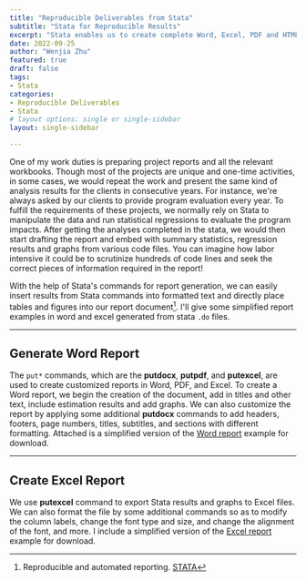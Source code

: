 ```yaml
---
title: "Reproducible Deliverables from Stata"
subtitle: "Stata for Reproducible Results"
excerpt: "Stata enables us to create complete Word, Excel, PDF and HTML documents that not only include formatted text but also summary statistics, regression results, and graphs."
date: 2022-09-25
author: "Wenjia Zhu"
featured: true
draft: false
tags:
- Stata
categories:
- Reproducible Deliverables
- Stata
# layout options: single or single-sidebar
layout: single-sidebar

---
```


One of my work duties is preparing project reports and all the relevant workbooks. Though most of the projects are unique and one-time activities, in some cases, we would repeat the work and present the same kind of analysis results for the clients in consecutive years. For instance, we're always asked by our clients to provide program evaluation every year. To fulfill the requirements of these projects, we normally rely on Stata to manipulate the data and run statistical regressions to evaluate the program impacts. After getting the analyses completed in the stata, we would then start drafting the report and embed with summary statistics, regression results and graphs from various code files. You can imagine how labor intensive it could be to scrutinize hundreds of code lines and seek the correct pieces of information required in the report!

With the help of Stata's commands for report generation, we can easily insert results from Stata commands into formatted text and directly place tables and figures into our report document[^stata]. I'll give some simplified report examples in word and excel generated from stata `.do` files. 

---
## Generate Word Report

The `put*` commands, which are the **putdocx**, **putpdf**, and **putexcel**,  are used to create customized reports in Word, PDF, and Excel. To create a Word report, we begin the creation of the document, add in titles and other text, include estimation results and add graphs. We can also customize the report by applying some additional **putdocx** commands to add headers, footers, page numbers, titles, subtitles, and sections with different formatting. Attached is a simplified version of the [Word report](/project/stata-reproducible/report1.docx) example for download.

---
## Create Excel Report

We use **putexcel** command to export Stata results and graphs to Excel files. We can also format the file by some additional commands so as to modify the column labels, change the font type and size, and change the alignment of the font, and more. I include a simplified version of the [Excel report](/project/stata-reproducible/report2.xlsx) example for download.


[^stata]: Reproducible and automated reporting. [STATA](https://www.stata.com/features/overview/truly-reproducible-reporting/)







